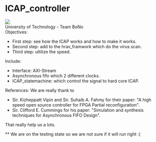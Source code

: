 # ICAP_controller
<img src="https://cloud.githubusercontent.com/assets/10867852/6072312/d48e3b14-add2-11e4-842c-dd1a592a05c5.png"></img>
<br/>
University of Technology - Team BoNo
<br/>
Objectives:
+ First step: see how the ICAP works and how to make it works.
+ Second step: add to the hrav_framwork which do the virus scan.
+ Third step: ultilize the speed.

Include:
+ Interface: AXI-Stream
+ Asynchronous fifo which 2 different clocks.
+ ICAP_statemachine: which control the signal to hard core ICAP.

References: We are really thank to 
+ Sir. Kizheppatt Vipin and Sir. Suhaib A. Fahmy for their paper: "A high speed open source controller for FPGA Partial reconfiguration".
+ Sir. Clifford E. Cummings for his paper: "Simulation and synthesis techniques for Asynchronous FIFO Design".

That really help us a lots.

** We are on the testing state so we are not sure if it will run right :(

